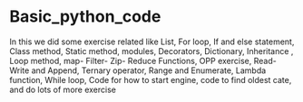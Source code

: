 # Basic_python_code
In this we did some exercise related like List, For loop, If and else statement, Class method, Static method, modules, Decorators, Dictionary, Inheritance , Loop method, map- Filter- Zip- Reduce Functions, OPP exercise, Read- Write and Append, Ternary operator, Range and Enumerate, Lambda function, While loop, Code for how to start engine, code to find oldest cate, and do lots of more exercise  
